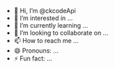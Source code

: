 - 👋 Hi, I’m @ckcodeApi
- 👀 I’m interested in ...
- 🌱 I’m currently learning ...
- 💞️ I’m looking to collaborate on ...
- 📫 How to reach me ...
- 😄 Pronouns: ...
- ⚡ Fun fact: ...

<!---
ckcodeApi/ckcodeApi is a ✨ special ✨ repository because its `README.md` (this file) appears on your GitHub profile.
You can click the Preview link to take a look at your changes.
--->
